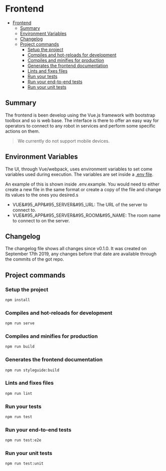 # Frontend

- [Frontend](#frontend)
  - [Summary](#summary)
  - [Environment Variables](#environment-variables)
  - [Changelog](#changelog)
  - [Project commands](#project-commands)
    - [Setup the project](#setup-the-project)
    - [Compiles and hot-reloads for development](#compiles-and-hot-reloads-for-development)
    - [Compiles and minifies for production](#compiles-and-minifies-for-production)
    - [Generates the frontend documentation](#generates-the-frontend-documentation)
    - [Lints and fixes files](#lints-and-fixes-files)
    - [Run your tests](#run-your-tests)
    - [Run your end-to-end tests](#run-your-end-to-end-tests)
    - [Run your unit tests](#run-your-unit-tests)

## Summary

The frontend is been develop using the Vue.js framework with bootstrap toolbox and so is web base.
The interface is there to offer an easy way for operators to connect to any robot in services and perform some specific actions on them.

> We currently do not support mobile devices.

## Environment Variables
The UI, through Vue/webpack, uses environment variables to set come variables used during execution. The variables are set inside a [.env file](https://cli.vuejs.org/guide/mode-and-env.html#modes).

An example of this is shown inside .env.example. You would need to either create a new file in the same format or create a copy of the file and change its values to the ones you desired.s

- VUE&#95_APP&#95_SERVER&#95_URL: The URL of the server to connect to.
- VUE&#95_APP&#95_SERVER&#95_ROOM&#95_NAME: The room name to connect to on the server.

## Changelog
The changelog file shows all changes since v0.1.0. It was created on September 17th 2019, any changes before that date are available through the commits of the got repo.

## Project commands

### Setup the project
```sh
npm install
```

### Compiles and hot-reloads for development
```sh
npm run serve
```

### Compiles and minifies for production
```sh
npm run build
```

### Generates the frontend documentation
```sh
npm run styleguide:build
```

### Lints and fixes files
```sh
npm run lint
```

### Run your tests
```sh
npm run test
```

### Run your end-to-end tests
```sh
npm run test:e2e
```

### Run your unit tests
```sh
npm run test:unit
```
